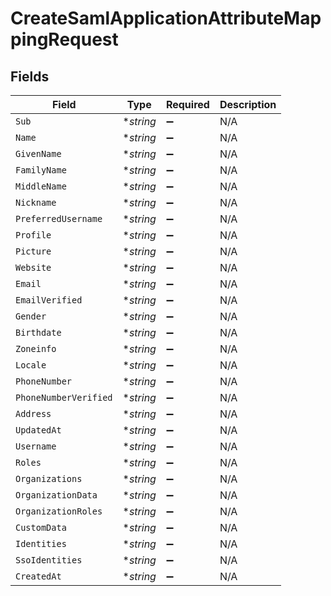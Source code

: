 # CreateSamlApplicationAttributeMappingRequest


## Fields

| Field                 | Type                  | Required              | Description           |
| --------------------- | --------------------- | --------------------- | --------------------- |
| `Sub`                 | **string*             | :heavy_minus_sign:    | N/A                   |
| `Name`                | **string*             | :heavy_minus_sign:    | N/A                   |
| `GivenName`           | **string*             | :heavy_minus_sign:    | N/A                   |
| `FamilyName`          | **string*             | :heavy_minus_sign:    | N/A                   |
| `MiddleName`          | **string*             | :heavy_minus_sign:    | N/A                   |
| `Nickname`            | **string*             | :heavy_minus_sign:    | N/A                   |
| `PreferredUsername`   | **string*             | :heavy_minus_sign:    | N/A                   |
| `Profile`             | **string*             | :heavy_minus_sign:    | N/A                   |
| `Picture`             | **string*             | :heavy_minus_sign:    | N/A                   |
| `Website`             | **string*             | :heavy_minus_sign:    | N/A                   |
| `Email`               | **string*             | :heavy_minus_sign:    | N/A                   |
| `EmailVerified`       | **string*             | :heavy_minus_sign:    | N/A                   |
| `Gender`              | **string*             | :heavy_minus_sign:    | N/A                   |
| `Birthdate`           | **string*             | :heavy_minus_sign:    | N/A                   |
| `Zoneinfo`            | **string*             | :heavy_minus_sign:    | N/A                   |
| `Locale`              | **string*             | :heavy_minus_sign:    | N/A                   |
| `PhoneNumber`         | **string*             | :heavy_minus_sign:    | N/A                   |
| `PhoneNumberVerified` | **string*             | :heavy_minus_sign:    | N/A                   |
| `Address`             | **string*             | :heavy_minus_sign:    | N/A                   |
| `UpdatedAt`           | **string*             | :heavy_minus_sign:    | N/A                   |
| `Username`            | **string*             | :heavy_minus_sign:    | N/A                   |
| `Roles`               | **string*             | :heavy_minus_sign:    | N/A                   |
| `Organizations`       | **string*             | :heavy_minus_sign:    | N/A                   |
| `OrganizationData`    | **string*             | :heavy_minus_sign:    | N/A                   |
| `OrganizationRoles`   | **string*             | :heavy_minus_sign:    | N/A                   |
| `CustomData`          | **string*             | :heavy_minus_sign:    | N/A                   |
| `Identities`          | **string*             | :heavy_minus_sign:    | N/A                   |
| `SsoIdentities`       | **string*             | :heavy_minus_sign:    | N/A                   |
| `CreatedAt`           | **string*             | :heavy_minus_sign:    | N/A                   |